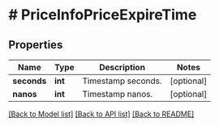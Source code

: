# # PriceInfoPriceExpireTime

## Properties

Name | Type | Description | Notes
------------ | ------------- | ------------- | -------------
**seconds** | **int** | Timestamp seconds. | [optional]
**nanos** | **int** | Timestamp nanos. | [optional]

[[Back to Model list]](../../README.md#models) [[Back to API list]](../../README.md#endpoints) [[Back to README]](../../README.md)
